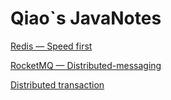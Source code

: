 # Qiao`s JavaNotes

[Redis — Speed first](Qiao%60s%20JavaNotes%201196c2e8d0dd80b09fa1f0145e6840db/Redis%20%E2%80%94%20Speed%20first%201226c2e8d0dd80d48746e152d9daa6da.md)

[RocketMQ — Distributed-messaging](Qiao%60s%20JavaNotes%201196c2e8d0dd80b09fa1f0145e6840db/RocketMQ%20%E2%80%94%20Distributed-messaging%201196c2e8d0dd80f785b6c5c6d1529934.md)

[Distributed transaction](Qiao%60s%20JavaNotes%201196c2e8d0dd80b09fa1f0145e6840db/Distributed%20transaction%201296c2e8d0dd80caad48e3a1e61e9186.md)